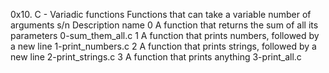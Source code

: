 0x10. C - Variadic functions
Functions that can take a variable number of arguments
s/n	Description	name
0	A function that returns the sum of all its parameters	0-sum_them_all.c
1	A function that prints numbers, followed by a new line	1-print_numbers.c
2	A function that prints strings, followed by a new line	2-print_strings.c
3	A function that prints anything	3-print_all.c
